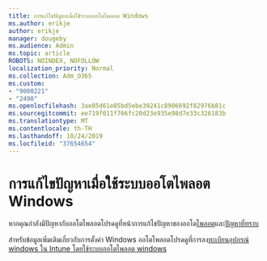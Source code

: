 ```yaml
---
title: การแก้ไขปัญหาเมื่อใช้ระบบออโตไพลอต Windows
ms.author: erikje
author: erikje
manager: dougeby
ms.audience: Admin
ms.topic: article
ROBOTS: NOINDEX, NOFOLLOW
localization_priority: Normal
ms.collection: Adm_O365
ms.custom:
- "9000221"
- "2490"
ms.openlocfilehash: 3ae85d61e85bd5ebe39241c8906692f82976b81c
ms.sourcegitcommit: ee719f011f766fc20d23e935e98d7e33c326183b
ms.translationtype: MT
ms.contentlocale: th-TH
ms.lasthandoff: 10/24/2019
ms.locfileid: "37654654"
---
```

# <a name="troubleshoot-issues-when-using-windows-autopilot"></a>การแก้ไขปัญหาเมื่อใช้ระบบออโตไพลอต Windows

หากคุณกำลังมีปัญหากับออโตไพลอตโปรดดูที่หน้าการแก้ไขปัญหาของออโต[ไพลอต](https://docs.microsoft.com/windows/deployment/windows-autopilot/troubleshooting)และ[ปัญหาที่ทราบ](https://docs.microsoft.com/windows/deployment/windows-autopilot/known-issues)

สำหรับข้อมูลเพิ่มเติมเกี่ยวกับการตั้งค่า Windows ออโตไพลอตโปรดดูที่การลง[ทะเบียนอุปกรณ์ windows ใน Intune โดยใช้ระบบออโตไพลอต windows](https://docs.microsoft.com/intune/enrollment/enrollment-autopilot)

